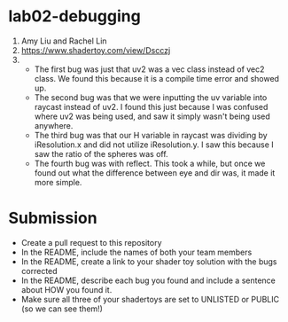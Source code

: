 # lab02-debugging

1. Amy Liu and Rachel Lin
2. https://www.shadertoy.com/view/Dscczj
3. - The first bug was just that uv2 was a vec class instead of vec2 class. We found this because it is a compile time error and showed up.
   - The second bug was that we were inputting the uv variable into raycast instead of uv2. I found this just because I was confused where uv2 was being used, and saw it simply wasn't being used anywhere.
   - The third bug was that our H variable in raycast was dividing by iResolution.x and did not utilize iResolution.y. I saw this because I saw the ratio of the spheres was off.
   - The fourth bug was with reflect. This took a while, but once we found out what the difference between eye and dir was, it made it more simple.

# Submission
- Create a pull request to this repository
- In the README, include the names of both your team members
- In the README, create a link to your shader toy solution with the bugs corrected
- In the README, describe each bug you found and include a sentence about HOW you found it.
- Make sure all three of your shadertoys are set to UNLISTED or PUBLIC (so we can see them!)
